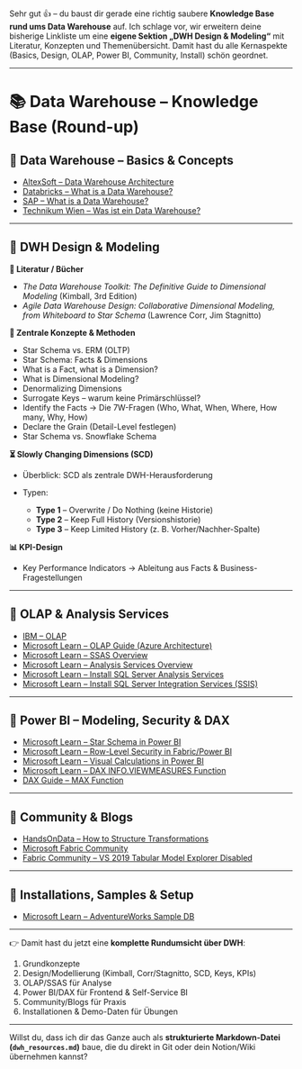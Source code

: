 Sehr gut 👍 – du baust dir gerade eine richtig saubere **Knowledge Base rund ums Data Warehouse** auf.
Ich schlage vor, wir erweitern deine bisherige Linkliste um eine **eigene Sektion „DWH Design & Modeling“** mit Literatur, Konzepten und Themenübersicht. Damit hast du alle Kernaspekte (Basics, Design, OLAP, Power BI, Community, Install) schön geordnet.

---

# 📚 Data Warehouse – Knowledge Base (Round-up)

## 🔹 Data Warehouse – Basics & Concepts

* [AltexSoft – Data Warehouse Architecture](https://www.altexsoft.com/blog/data-warehouse-architecture/)
* [Databricks – What is a Data Warehouse?](https://www.databricks.com/de/glossary/data-warehouse)
* [SAP – What is a Data Warehouse?](https://www.sap.com/austria/products/data-cloud/datasphere/what-is-a-data-warehouse.html)
* [Technikum Wien – Was ist ein Data Warehouse?](https://academy.technikum-wien.at/ratgeber/was-ist-ein-data-warehouse/)

---

## 🔹 DWH Design & Modeling

**📖 Literatur / Bücher**

* *The Data Warehouse Toolkit: The Definitive Guide to Dimensional Modeling* (Kimball, 3rd Edition)
* *Agile Data Warehouse Design: Collaborative Dimensional Modeling, from Whiteboard to Star Schema* (Lawrence Corr, Jim Stagnitto)

**📐 Zentrale Konzepte & Methoden**

* Star Schema vs. ERM (OLTP)
* Star Schema: Facts & Dimensions
* What is a Fact, what is a Dimension?
* What is Dimensional Modeling?
* Denormalizing Dimensions
* Surrogate Keys – warum keine Primärschlüssel?
* Identify the Facts → Die 7W-Fragen (Who, What, When, Where, How many, Why, How)
* Declare the Grain (Detail-Level festlegen)
* Star Schema vs. Snowflake Schema

**⏳ Slowly Changing Dimensions (SCD)**

* Überblick: SCD als zentrale DWH-Herausforderung
* Typen:

  * **Type 1** – Overwrite / Do Nothing (keine Historie)
  * **Type 2** – Keep Full History (Versionshistorie)
  * **Type 3** – Keep Limited History (z. B. Vorher/Nachher-Spalte)

**📊 KPI-Design**

* Key Performance Indicators → Ableitung aus Facts & Business-Fragestellungen

---

## 🔹 OLAP & Analysis Services

* [IBM – OLAP](https://www.ibm.com/de-de/think/topics/olap)
* [Microsoft Learn – OLAP Guide (Azure Architecture)](https://learn.microsoft.com/de-de/azure/architecture/data-guide/relational-data/online-analytical-processing)
* [Microsoft Learn – SSAS Overview](https://learn.microsoft.com/de-de/analysis-services/ssas-overview?view=sql-analysis-services-2025)
* [Microsoft Learn – Analysis Services Overview](https://learn.microsoft.com/de-de/analysis-services/analysis-services-overview?view=sql-analysis-services-2025)
* [Microsoft Learn – Install SQL Server Analysis Services](https://learn.microsoft.com/de-de/analysis-services/instances/install-windows/install-analysis-services?view=sql-analysis-services-2025)
* [Microsoft Learn – Install SQL Server Integration Services (SSIS)](https://learn.microsoft.com/de-de/sql/integration-services/install-windows/install-integration-services?view=sql-server-ver16)

---

## 🔹 Power BI – Modeling, Security & DAX

* [Microsoft Learn – Star Schema in Power BI](https://learn.microsoft.com/en-us/power-bi/guidance/star-schema)
* [Microsoft Learn – Row-Level Security in Fabric/Power BI](https://learn.microsoft.com/en-us/fabric/security/service-admin-row-level-security)
* [Microsoft Learn – Visual Calculations in Power BI](https://learn.microsoft.com/en-us/power-bi/transform-model/desktop-visual-calculations-overview)
* [Microsoft Learn – DAX INFO.VIEWMEASURES Function](https://learn.microsoft.com/en-us/dax/info-view-measures-function-dax)
* [DAX Guide – MAX Function](https://dax.guide/max/)

---

## 🔹 Community & Blogs

* [HandsOnData – How to Structure Transformations](https://handsondata.substack.com/p/how-to-structure-your-data-transformations?triedRedirect=true)
* [Microsoft Fabric Community](https://community.fabric.microsoft.com/)
* [Fabric Community – VS 2019 Tabular Model Explorer Disabled](https://community.fabric.microsoft.com/t5/Developer/Visual-Studio-2019-Tabular-Model-explorer-disabled/m-p/1969458)

---

## 🔹 Installations, Samples & Setup

* [Microsoft Learn – AdventureWorks Sample DB](https://learn.microsoft.com/en-us/sql/samples/adventureworks-install-configure?view=sql-server-ver17&tabs=ssms)

---

👉 Damit hast du jetzt eine **komplette Rundumsicht über DWH**:

1. Grundkonzepte
2. Design/Modellierung (Kimball, Corr/Stagnitto, SCD, Keys, KPIs)
3. OLAP/SSAS für Analyse
4. Power BI/DAX für Frontend & Self-Service BI
5. Community/Blogs für Praxis
6. Installationen & Demo-Daten für Übungen

---

Willst du, dass ich dir das Ganze auch als **strukturierte Markdown-Datei (`dwh_resources.md`)** baue, die du direkt in Git oder dein Notion/Wiki übernehmen kannst?

